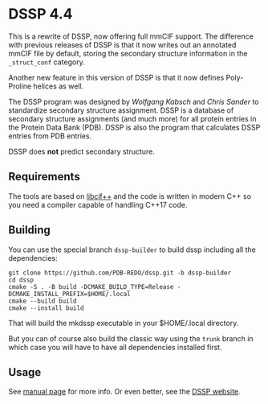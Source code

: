 DSSP 4.4
========

This is a rewrite of DSSP, now offering full mmCIF support. The difference
with previous releases of DSSP is that it now writes out an annotated mmCIF
file by default, storing the secondary structure information in the
`_struct_conf` category.

Another new feature in this version of DSSP is that it now defines
Poly-Proline helices as well.

The DSSP program was designed by _Wolfgang Kabsch_ and _Chris Sander_ to
standardize secondary structure assignment. DSSP is a database of secondary
structure assignments (and much more) for all protein entries in the Protein
Data Bank (PDB). DSSP is also the program that calculates DSSP entries from
PDB entries.

DSSP does **not** predict secondary structure.

Requirements
------------

The tools are based on [libcif++](https://github.com/PDB-REDO/libcifpp)
and the code is written in modern C++ so you need a compiler capable
of handling C++17 code.

Building
--------

You can use the special branch `dssp-builder` to build dssp including all the
dependencies:


```console
git clone https://github.com/PDB-REDO/dssp.git -b dssp-builder
cd dssp
cmake -S . -B build -DCMAKE_BUILD_TYPE=Release -DCMAKE_INSTALL_PREFIX=$HOME/.local
cmake --build build
cmake --install build
```

That will build the mkdssp executable in your $HOME/.local directory.

But you can of course also build the classic way using the `trunk` branch in
which case you will have to have all dependencies installed first.

Usage
-----

See [manual page](doc/mkdssp.md) for more info. Or even better, see the [DSSP website](https://pdb-redo.eu/dssp).
